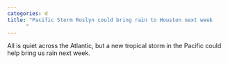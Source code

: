 ```yaml
---
categories: d
title: "Pacific Storm Roslyn could bring rain to Houston next week
      "
---
```

All is quiet across the Atlantic, but a new tropical storm in the Pacific could help bring us rain next week.
      
